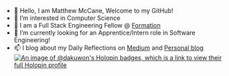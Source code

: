 
- 👋 Hello, I am Matthew McCane, Welcome to my GitHub!
- 👀 I’m interested in Computer Science
- 🌱 I am a Full Stack Engineering Fellow @ [Formation](https://formation.dev)
- 💞️ I’m currently looking for an Apprentice/Intern role in Software Engineering!
- 📫 I blog about my Daily Reflections on [Medium](https://medium.com/@DakuwoN) and [Personal blog](https://matthewmccane.blogspot.com)
  [![An image of @dakuwon's Holopin badges, which is a link to view their full Holopin profile](https://holopin.me/dakuwon)](https://holopin.io/@dakuwon)



<!---
DakuwoN/DakuwoN is a ✨ special ✨ repository because its `README.md` (this file) appears on your GitHub profile.
You can click the Preview link to take a look at your changes.

[![An image of @dakuwon's Holopin badges, which is a link to view their full Holopin profile](https://holopin.me/dakuwon)](https://holopin.io/@dakuwon)
--->
